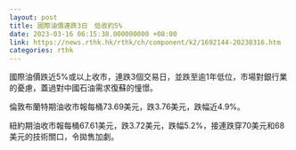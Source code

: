 ```yaml
---
layout: post
title: 國際油價連跌3日　低收約5%
date: 2023-03-16 06:15:38.000000000 +08:00
link: https://news.rthk.hk/rthk/ch/component/k2/1692144-20230316.htm
categories: rthk
---
```


國際油價跌近5%或以上收市，連跌3個交易日，並跌至逾1年低位，市場對銀行業的憂慮，蓋過對中國石油需求復蘇的憧憬。

倫敦布蘭特期油收市報每桶73.69美元，跌3.76美元，跌幅近4.9%。

紐約期油收市報每桶67.61美元，跌3.72美元，跌幅5.2%，接連跌穿70美元和68美元的技術關口，令拋售加劇。
